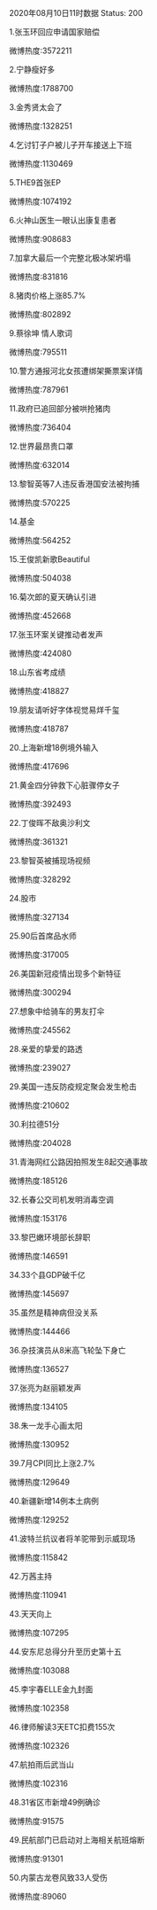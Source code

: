 2020年08月10日11时数据
Status: 200

1.张玉环回应申请国家赔偿

微博热度:3572211

2.宁静瘦好多

微博热度:1788700

3.金秀贤太会了

微博热度:1328251

4.乞讨钉子户被儿子开车接送上下班

微博热度:1130469

5.THE9首张EP

微博热度:1074192

6.火神山医生一眼认出康复患者

微博热度:908683

7.加拿大最后一个完整北极冰架坍塌

微博热度:831816

8.猪肉价格上涨85.7%

微博热度:802892

9.蔡徐坤 情人歌词

微博热度:795511

10.警方通报河北女孩遭绑架撕票案详情

微博热度:787961

11.政府已追回部分被哄抢猪肉

微博热度:736404

12.世界最昂贵口罩

微博热度:632014

13.黎智英等7人违反香港国安法被拘捕

微博热度:570225

14.基金

微博热度:564252

15.王俊凯新歌Beautiful

微博热度:504038

16.菊次郎的夏天确认引进

微博热度:452668

17.张玉环案关键推动者发声

微博热度:424080

18.山东省考成绩

微博热度:418827

19.朋友请听好字体视觉易烊千玺

微博热度:418787

20.上海新增18例境外输入

微博热度:417696

21.黄金四分钟救下心脏骤停女子

微博热度:392493

22.丁俊晖不敌奥沙利文

微博热度:361321

23.黎智英被捕现场视频

微博热度:328292

24.股市

微博热度:327134

25.90后首席品水师

微博热度:317005

26.美国新冠疫情出现多个新特征

微博热度:300294

27.想象中给骑车的男友打伞

微博热度:245562

28.亲爱的挚爱的路透

微博热度:239027

29.美国一违反防疫规定聚会发生枪击

微博热度:210602

30.利拉德51分

微博热度:204028

31.青海网红公路因拍照发生8起交通事故

微博热度:185126

32.长春公交司机发明消毒空调

微博热度:153176

33.黎巴嫩环境部长辞职

微博热度:146591

34.33个县GDP破千亿

微博热度:145697

35.虽然是精神病但没关系

微博热度:144466

36.杂技演员从8米高飞轮坠下身亡

微博热度:136527

37.张亮为赵丽颖发声

微博热度:134105

38.朱一龙手心画太阳

微博热度:130952

39.7月CPI同比上涨2.7%

微博热度:129649

40.新疆新增14例本土病例

微博热度:129252

41.波特兰抗议者将羊驼带到示威现场

微博热度:115842

42.万茜主持

微博热度:110941

43.天天向上

微博热度:107295

44.安东尼总得分升至历史第十五

微博热度:103088

45.李宇春ELLE金九封面

微博热度:102358

46.律师解读3天ETC扣费155次

微博热度:102326

47.航拍雨后武当山

微博热度:102316

48.31省区市新增49例确诊

微博热度:91575

49.民航部门已启动对上海相关航班熔断

微博热度:91301

50.内蒙古龙卷风致33人受伤

微博热度:89060

